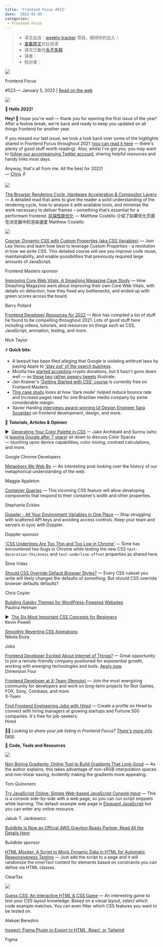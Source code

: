 ```yaml
---
title: 'Frontend Focus #523'
date: '2022-01-05'
categories:
 - Frontend Focus
---
```

> * 译文出自：[weekly-tracker](https://github.com/FEDarling/weekly-tracker) 项目，期待你的加入！
> * [查看原文](https://frontendfoc.us/link/118057/web)对比阅读
> * 译文已备份[永不失联]()
> * 译者：
> * 校对者：

[![](https://res.cloudinary.com/cpress/image/upload/v1602675575/hhmdxfk96fnbq3effjk1.png)](https://frontendfoc.us/link/118056/web)

Frontend Focus

#​523 — January 5, 2022 | [Read on the web](https://frontendfoc.us/link/118057/web)

![](https://res.cloudinary.com/cpress/image/upload/w_1280,e_sharpen:60/v1641385098/nxbcqczy7asnfyk3mewf.png)

**🚀 Hello 2022!**

**Hey! 👋** Hope you're well — thank you for opening the first issue of the year! After a festive break, we're back and ready to keep you updated on all things frontend for another year.  
  
If you missed our last issue, we took a look back over some of the highlights shared in Frontend Focus throughout 2021 ([you can read it here](https://frontendfoc.us/link/118058/web) — there's plenty of good stuff worth reading). Also, whilst I've got you, you may want to [follow our accompanying Twitter account](https://frontendfoc.us/link/118059/web), sharing helpful resources and handy links most days.  
  
Anyway, that's all from me. All the best for 2022!  
— [Chris](https://frontendfoc.us/link/118060/web) ✌️

[![](https://res.cloudinary.com/cpress/image/upload/w_1280,e_sharpen:60/cuoeutnlfc7gdaajmo4v.jpg)](https://frontendfoc.us/link/118061/web)

[The Browser Rendering Cycle, Hardware Acceleration & Compositor Layers](https://frontendfoc.us/link/118061/web "medium.com") — A detailed read that aims to give the reader a solid understanding of the rendering cycle, how to analyse it with available tools, and minimise the work necessary to deliver frames – something that’s essential for a performant frontend.
 [前端性能优化](./frontend_web_performance.md) — Matthew Costello 介绍了如果优化页面在浏览器中的渲染速度
Matthew Costello

[![](https://copm.s3.amazonaws.com/4e8e6035.png)](https://frontendfoc.us/link/118062/web)

[Course: Dynamic CSS with Custom Properties (aka CSS Variables)](https://frontendfoc.us/link/118062/web "frontendmasters.com") — Join Lea Verou and learn how best to leverage Custom Properties - a revolution in how we write CSS. This detailed course will see you improve code reuse, maintainability, and enable possibilities that previously required large amounts of JavaScript.

Frontend Masters sponsor

[Improving Core Web Vitals, A Smashing Magazine Case Study](https://frontendfoc.us/link/118072/web "www.smashingmagazine.com") — How Smashing Magazine went about improving their own Core Web Vitals, with details on detection, how they fixed any bottlenecks, and ended up with green scores across the board.

Barry Pollard

[Frontend Developer Resources for 2022](https://frontendfoc.us/link/118063/web "www.iamdeveloper.com") — Nick has compiled a list of stuff he found to be compelling throughout 2021. Lots of good stuff here including videos, tutorials, and resources on things such as CSS, JavaScript, animation, testing, and more.

Nick Taylor

**⚡️ Quick bits:**

*   A lawsuit has been filed alleging that Google is violating antitrust laws by paying Apple to ['stay out' of the search business](https://frontendfoc.us/link/118065/web).
*   Mozilla has [started accepting](https://frontendfoc.us/link/118066/web) crypto donations, but it hasn't gone down well — as [these two](https://frontendfoc.us/link/118067/web) [rather sweary tweets](https://frontendfoc.us/link/118068/web) illustrate.
*   Jen Kramer's ['Getting Started with CSS' course](https://frontendfoc.us/link/118069/web) is currently free on Frontend Masters.
*   [This case study](https://frontendfoc.us/link/118070/web) looks at how 'dark mode' helped reduce bounce rate and increase pages read for one Brazilian media company by some considerable margin.
*   Xavier Harding [interviews award-winning UI Design Engineer Sara Soueidan](https://frontendfoc.us/link/118071/web) on frontend development, design, and more.

📙 **Tutorials, Articles & Opinion**

▶  [Generating Your Color Palette in CSS](https://frontendfoc.us/link/118073/web "www.youtube.com") — Jake Archibald and Surma (who is [leaving Google after 7 years](https://frontendfoc.us/link/118074/web)) sit down to discuss Color Spaces — touching upon device capabilities, color mixing, contrast calculations, and more.

Google Chrome Developers

[Metaphors We Web By](https://frontendfoc.us/link/118064/web "maggieappleton.com") — An interesting post looking over the history of our metaphorical understanding of the web.

Maggie Appleton

[Container Queries](https://frontendfoc.us/link/118075/web "12daysofweb.dev") — This incoming CSS feature will allow developing components that respond to their container’s width and other properties.

Stephanie Eckles

[Doppler - All Your Environment Variables in One Place](https://frontendfoc.us/link/118076/web "www.doppler.com") — Stop struggling with scattered API keys and avoiding access controls. Keep your team and servers in sync with Doppler.

Doppler sponsor

['CSS Underlines Are Too Thin and Too Low in Chrome'](https://frontendfoc.us/link/118077/web "css-tricks.com") — Šime has encountered two bugs in Chrome while testing the new CSS `text-decoration-thickness` and `text-underline-offset` properties as shared here.

Šime Vidas

[Should CSS Override Default Browser Styles?](https://frontendfoc.us/link/118079/web "css-tricks.com") — Every CSS ruleset you write will likely changes the defaults of _something_. But should CSS override browser defaults defaults?

Chris Coyier

[Building Gatsby Themes for WordPress-Powered Websites](https://frontendfoc.us/link/118080/web)  
Paulina Hetman

▶  [The Six Most Important CSS Concepts for Beginners](https://frontendfoc.us/link/118081/web)  
Kevin Powell

[Smoothly Reverting CSS Animations](https://frontendfoc.us/link/118082/web)  
Nikola Đuza

Jobs

[Frontend Developer Excited About Internet of Things?](https://frontendfoc.us/link/118083/web) — Great opportunity to join a remote-friendly company positioned for exponential growth, working with emerging technologies and tools. [Apply now](https://frontendfoc.us/link/118083/web).  
Dimension Four

[Frontend Developer at X-Team (Remote)](https://frontendfoc.us/link/118084/web) — Join the most energizing community for developers and work on long-term projects for Riot Games, FOX, Sony, Coinbase, and more.  
X-Team

[Find Frontend Engineering Jobs with Hired](https://frontendfoc.us/link/118085/web) — Create a profile on Hired to connect with hiring managers at growing startups and Fortune 500 companies. It's free for job-seekers.  
Hired

🧑‍💻 _Looking to share your job listing in Frontend Focus? [There's more info here](https://frontendfoc.us/link/118086/web)_.

🔧 **Code, Tools and Resources**

[![](https://res.cloudinary.com/cpress/image/upload/w_1280,e_sharpen:60/v1641388651/adpr9kv0k0csvtl6y8ug.png)](https://frontendfoc.us/link/118087/web)

[Non Boring Gradients: Online Tool to Build Gradients That Look Good](https://frontendfoc.us/link/118087/web "non-boring-gradients.netlify.app") — As the author explains, this takes advantage of non-sRGB interpolation spaces and non-linear easing, evidently making the gradients more appealing.

Tom Quinonero

[Try JavaScript Online: Simple Web-based JavaScript Console Input](https://frontendfoc.us/link/118088/web "try.javascript.org.pl") — This is a console side-by-side with a web page, so you can run script snippets while learning. The default example web page is [Eloquent JavaScript](https://frontendfoc.us/link/118089/web) but you can enter any online resource.

Jakub T. Jankiewicz

[Buildkite Is Now an Official AWS Graviton Ready Partner. Read All the Details Here](https://frontendfoc.us/link/118091/web "buildkite.com")

Buildkite sponsor

[HTML Mocker: A Script to Mock Dynamic Data in HTML for Automatic Responsiveness Testing](https://frontendfoc.us/link/118090/web "github.com") — Just add the script to a page and it will randomize the innerText content for elements based on constraints you can define via HTML classes.

ClearTax

[![](https://res.cloudinary.com/cpress/image/upload/w_1280,e_sharpen:60/v1641393275/ydcwsmjeg0u9rvfhiqkw.png)](https://frontendfoc.us/link/118094/web)

[Guess CSS: An Interactive HTML & CSS Game](https://frontendfoc.us/link/118094/web "www.guess-css.app") — An interesting game to test your CSS layout knowledge. Based on a visual layout, select which code example matches. You can even filter which CSS features you want to be tested on.

Aleksei Berezkin

[Inspect: Figma Plugin to Export to HTML, React, or Tailwind](https://frontendfoc.us/link/118092/web "www.figma.com")

Figma
